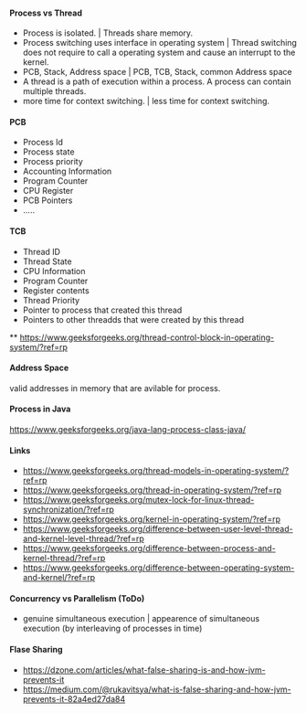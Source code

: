 #### Process vs Thread
- Process is isolated. | Threads share memory.
- Process switching uses interface in operating system | Thread switching does not require to call a operating system and cause an interrupt to the kernel.
- PCB, Stack, Address space  | PCB, TCB, Stack, common Address space
- A thread is a path of execution within a process. A process can contain multiple threads. 
- more time for context switching. | less time for context switching.

#### PCB
- Process Id
- Process state
- Process priority
- Accounting Information
- Program Counter
- CPU Register
- PCB Pointers
- .....



#### TCB
- Thread ID
- Thread State
- CPU Information
- Program Counter
- Register contents
- Thread Priority
- Pointer to process that created this thread
- Pointers to other threadds that were created by this thread

** https://www.geeksforgeeks.org/thread-control-block-in-operating-system/?ref=rp


#### Address Space
valid addresses in memory that are avilable for process.





#### Process in Java
https://www.geeksforgeeks.org/java-lang-process-class-java/



#### Links
- https://www.geeksforgeeks.org/thread-models-in-operating-system/?ref=rp
- https://www.geeksforgeeks.org/thread-in-operating-system/?ref=rp
- https://www.geeksforgeeks.org/mutex-lock-for-linux-thread-synchronization/?ref=rp
- https://www.geeksforgeeks.org/kernel-in-operating-system/?ref=rp
- https://www.geeksforgeeks.org/difference-between-user-level-thread-and-kernel-level-thread/?ref=rp
- https://www.geeksforgeeks.org/difference-between-process-and-kernel-thread/?ref=rp
- https://www.geeksforgeeks.org/difference-between-operating-system-and-kernel/?ref=rp


#### Concurrency vs Parallelism (ToDo)

- genuine simultaneous execution | appearence of simultaneous execution (by interleaving of processes in time)


#### Flase Sharing
- https://dzone.com/articles/what-false-sharing-is-and-how-jvm-prevents-it
- https://medium.com/@rukavitsya/what-is-false-sharing-and-how-jvm-prevents-it-82a4ed27da84

